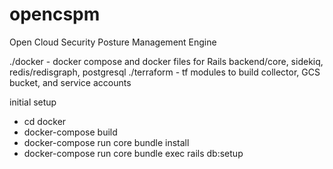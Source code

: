 # opencspm
Open Cloud Security Posture Management Engine

./docker - docker compose and docker files for Rails backend/core, sidekiq, redis/redisgraph, postgresql
./terraform - tf modules to build collector, GCS bucket, and service accounts

initial setup
- cd docker
- docker-compose build
- docker-compose run core bundle install
- docker-compose run core bundle exec rails db:setup

